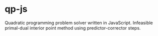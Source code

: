 # qp-js

Quadratic programming problem solver written in JavaScript. Infeasible primal-dual interior point method using predictor-corrector steps.
